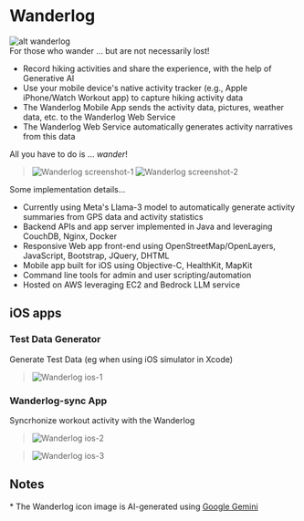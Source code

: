 <!--
Copyright (c) 2024 Thomas Mikalsen. Subject to the MIT License 
-->
Wanderlog
=========

![alt wanderlog](./wanderlog-icon.png)<br>
For those who wander ... but are not necessarily lost!

* Record hiking activities and share the experience, with the help of Generative AI
* Use your mobile device's native activity tracker (e.g., Apple iPhone/Watch
  Workout app) to capture hiking activity data
* The Wanderlog Mobile App sends the activity data, pictures, weather data, etc.
to the Wanderlog Web Service
* The Wanderlog Web Service automatically generates activity narratives from this data

All you have to do is ... *wander*!

> ![Wanderlog screenshot-1](wlg-screenshot-1.jpg "Wanderlog")
> ![Wanderlog screenshot-2](wlg-screenshot-2.jpg "Wanderlog")

Some implementation details...

- Currently using Meta's Llama-3 model to automatically generate activity
summaries from GPS data and activity statistics
- Backend APIs and app server implemented in Java and leveraging CouchDB, Nginx,
Docker 
- Responsive Web app front-end using OpenStreetMap/OpenLayers, JavaScript, Bootstrap,
JQuery, DHTML
- Mobile app built for iOS using Objective-C, HealthKit, MapKit
- Command line tools for admin and user scripting/automation
- Hosted on AWS leveraging EC2 and Bedrock LLM service

## iOS apps
### Test Data Generator
Generate Test Data (eg when using iOS simulator in Xcode)
> ![Wanderlog ios-1](wlg-ios-1.png "Wanderlog Test Data Generator")

### Wanderlog-sync App
Syncrhonize workout activity with the Wanderlog
> ![Wanderlog ios-2](wlg-ios-2.png "Wanderlog Sync App")

> ![Wanderlog ios-3](wlg-ios-3.png "Wanderlog Sync App")


Notes
-----

\* The Wanderlog icon image is AI-generated using [Google Gemini](https://gemini.google.com/)

